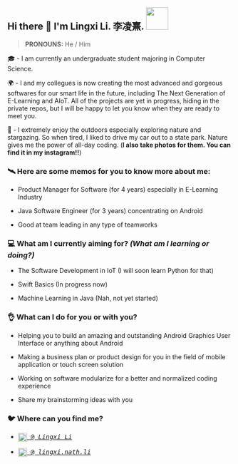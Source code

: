 ## Hi there 👋 I'm Lingxi Li. 李凌熹. <img src="https://media.giphy.com/media/VgCDAzcKvsR6OM0uWg/giphy.gif" width="50">

> **PRONOUNS:** He / Him

🎓 - I am currently an undergraduate student majoring in Computer Science.

🌍 - I and my collegues is now creating the most advanced and gorgeous softwares for our smart life in the future, including The Next Generation of E-Learning and AIoT. All of the projects are yet in progress, hiding in the private repos, but I will be happy to let you know when they are ready to meet you.

🌃 - I extremely enjoy the outdoors especially exploring nature and stargazing. So when tired, I liked to drive my car out to a state park. Nature gives me the power of all-day coding. (**I also take photos for them. You can find it in my instagram!!**)

### 🛰️ Here are some memos for you to know more about me:

- Product Manager for Software (for 4 years) especially in E-Learning Industry

- Java Software Engineer (for 3 years) concentrating on Android

- Good at team leading in any type of teamworks

### 💻 What am I currently aiming for? *(What am I learning or doing?)*

- The Software Development in IoT (I will soon learn Python for that)

- Swift Basics (In progress now)

- Machine Learning in Java (Nah, not yet started)

### 👌 What can I do for you or with you?

- Helping you to build an amazing and outstanding Android Graphics User Interface or anything about Android

- Making a business plan or product design for you in the field of mobile application or touch screen solution

- Working on software modularize for a better and normalized coding experience

- Share my brainstorming ideas with you

### 🐦 Where can you find me?

* <pre><a href="https://www.linkedin.com/in/lingxi-li-7a3517188/"><img align="center" alt="Linkedin" width="20px" src="https://cdn.jsdelivr.net/npm/simple-icons@v3/icons/linkedin.svg"/> @ <em>Lingxi Li</em></a></pre>

* <pre><a href="https://www.instagram.com/lingxi.nath.li/"><img align="center" alt="Instagram" width="20px" src="https://cdn.jsdelivr.net/npm/simple-icons@v3/icons/instagram.svg"/> @ <em>lingxi.nath.li</em></a></pre>

